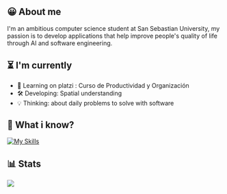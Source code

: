 ## 😀 About me
I'm an ambitious computer science student at San Sebastian University, my passion is to develop applications that help improve people's quality of life through AI and software engineering.

## ⏳ I'm currently
- 📝 Learning on platzi : Curso de Productividad y Organización
- 🛠️ Developing: Spatial understanding
- 💡 Thinking: about daily problems to solve with software  

## 🤔 What i know?
[![My Skills](https://skillicons.dev/icons?i=py)](https://skillicons.dev)
## 📊 Stats
![](https://github-readme-stats.vercel.app/api/top-langs/?username=WindB3NJA&theme=tokyonight&hide_border=false&include_all_commits=false&count_private=false&layout=compact) 
